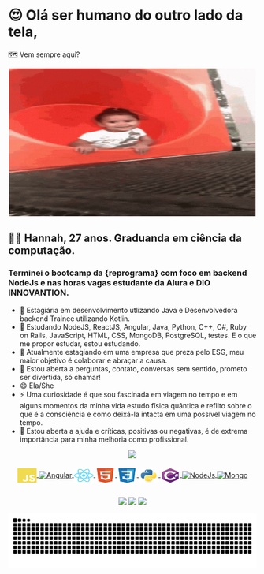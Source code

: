 # 😍 Olá ser humano do outro lado da tela,
 🗺️ Vem sempre aqui?
 
<div align="center">
 <img height="300" width="500" alt="gif" src="./imagens/see-ya-bye-girl.gif">
</div>

## 🙋‍♀️ Hannah, 27 anos. Graduanda em ciência da computação. 
### Terminei o bootcamp da {reprograma} com foco em backend NodeJs e nas horas vagas estudante da Alura e DIO INNOVANTION.

- 🔭 Estagiária em desenvolvimento utlizando Java e Desenvolvedora backend Trainee utilizando Kotlin.
- 🌱 Estudando NodeJS, ReactJS, Angular, Java, Python, C++, C#, Ruby on Rails, JavaScript, HTML, CSS, MongoDB, PostgreSQL, testes. E o que me propor estudar, estou estudando.
- 👯 Atualmente estagiando em uma empresa que preza pelo ESG, meu maior objetivo é colaborar e abraçar a causa.
- 💬 Estou aberta a perguntas, contato, conversas sem sentido, prometo ser divertida, só chamar!
- 😄 Ela/She
- ⚡ Uma curiosidade é que sou fascinada em viagem no tempo e em alguns momentos da minha vida estudo física quântica e reflito sobre o que é a consciência e como deixá-la intacta em uma possível viagem no tempo.
- 🤔 Estou aberta a ajuda e críticas, positivas ou negativas, é de extrema importância para minha melhoria como profissional.

<div align="center"> 
  <a href="https://github.com/HannahFreitas">
 <picture>
<source 
  srcset="https://github-readme-stats.vercel.app/api?username=HannahFreitas&show_icons=true&theme=dark"
  media="(prefers-color-scheme: dark)"
/>
<source
  srcset="https://github-readme-stats.vercel.app/api?username=HannahFreitas&show_icons=true"
  media="(prefers-color-scheme: dark), (prefers-color-scheme: no-preference)"
/>
<img src="https://github-readme-stats.vercel.app/api?username=HannahFreitas&show_icons=true" />
</picture>

<div style="display: inline_block"><br>
  <img align="center" alt="Js" height="30" width="40" src="https://raw.githubusercontent.com/devicons/devicon/master/icons/javascript/javascript-plain.svg">
  <img align="center" alt="Angular" height="30" width="40" src="https://cdn.jsdelivr.net/gh/devicons/devicon/icons/angularjs/angularjs-original.svg">
  <img align="center" alt="React" height="30" width="40" src="https://raw.githubusercontent.com/devicons/devicon/master/icons/react/react-original.svg">
  <img align="center" alt="HTML" height="30" width="40" src="https://raw.githubusercontent.com/devicons/devicon/master/icons/html5/html5-original.svg">
  <img align="center" alt="CSS" height="30" width="40" src="https://raw.githubusercontent.com/devicons/devicon/master/icons/css3/css3-original.svg">
  <img align="center" alt="Python" height="30" width="40" src="https://raw.githubusercontent.com/devicons/devicon/master/icons/python/python-original.svg">
  <img align="center" alt="Csharp" height="30" width="40" src="https://raw.githubusercontent.com/devicons/devicon/master/icons/csharp/csharp-original.svg">
  <img align="center" alt="NodeJs" height="30" width="40" src="https://cdn.jsdelivr.net/gh/devicons/devicon/icons/nodejs/nodejs-original.svg">
  <img align="center" alt="Mongo" height="30" width="40" src="https://cdn.jsdelivr.net/gh/devicons/devicon/icons/mongodb/mongodb-original-wordmark.svg">
</div>
  
##  
 
<div> 
  <a href="https://instagram.com/hannahcfreitas?utm_medium=copy_link" target="_blank"><img src="https://img.shields.io/badge/-Instagram-%23E4405F?style=for-the-badge&logo=instagram&logoColor=white" target="_blank"></a>
  <a href = "mailto:hannahcassia@gmail.com"><img src="https://img.shields.io/badge/-Gmail-%23333?style=for-the-badge&logo=gmail&logoColor=white" target="_blank"></a>
  <a href="https://www.linkedin.com/in/hannahcfreitas/" target="_blank"><img src="https://img.shields.io/badge/-LinkedIn-%230077B5?style=for-the-badge&logo=linkedin&logoColor=white" target="_blank"></a> 
 
  ![Snake animation](https://github.com/HannahFreitas/HannahFreitas/blob/output/github-contribution-grid-snake.svg)
 
</div>
